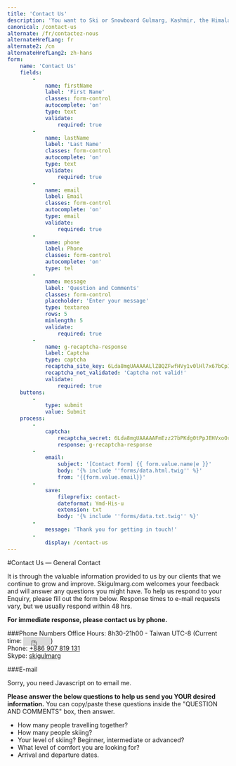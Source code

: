 ```yaml
---
title: 'Contact Us'
description: 'You want to Ski or Snowboard Gulmarg, Kashmir, the Himalayas. You have questions you need answers. Contact Us, we will answer all your questions within 48h.'
canonical: /contact-us
alternate: /fr/contactez-nous
alternateHrefLang: fr
alternate2: /cn
alternateHrefLang2: zh-hans
form:
    name: 'Contact Us'
    fields:
        -
            name: firstName
            label: 'First Name'
            classes: form-control
            autocomplete: 'on'
            type: text
            validate:
                required: true
        -
            name: lastName
            label: 'Last Name'
            classes: form-control
            autocomplete: 'on'
            type: text
            validate:
                required: true
        -
            name: email
            label: Email
            classes: form-control
            autocomplete: 'on'
            type: email
            validate:
                required: true
        -
            name: phone
            label: Phone
            classes: form-control
            autocomplete: 'on'
            type: tel
        -
            name: message
            label: 'Question and Comments'
            classes: form-control
            placeholder: 'Enter your message'
            type: textarea
            rows: 5
            minlength: 5
            validate:
                required: true
        -
            name: g-recaptcha-response
            label: Captcha
            type: captcha
            recaptcha_site_key: 6Lda8mgUAAAAALlZBQZFwfHVy1v0lHl7x67bCpIh
            recaptcha_not_validated: 'Captcha not valid!'
            validate:
                required: true
    buttons:
        -
            type: submit
            value: Submit
    process:
        -
            captcha:
                recaptcha_secret: 6Lda8mgUAAAAAFmEzz27bPKdg0tPpJEHVxoOrwcJ
                response: g-recaptcha-response
        -
            email:
                subject: '[Contact Form] {{ form.value.name|e }}'
                body: '{% include ''forms/data.html.twig'' %}'
                from: '{{form.value.email}}'
        -
            save:
                fileprefix: contact-
                dateformat: Ymd-His-u
                extension: txt
                body: '{% include ''forms/data.txt.twig'' %}'
        -
            message: 'Thank you for getting in touch!'
        -
            display: /contact-us
---
```


#Contact Us — General Contact

It is through the valuable information provided to us by our clients that we continue to grow and improve. Skigulmarg.com welcomes your feedback and will answer any questions you might have. To help us respond to your Enquiry, please fill out the form below. Response times to e-mail requests vary, but we usually respond within 48 hrs.

**For immediate response, please contact us by phone.**

###Phone Numbers
Office Hours: 8h30-21h00 - Taiwan UTC-8 (Current time: <iframe style="margin-bottom:-6px;" src="https://freesecure.timeanddate.com/clock/i6l23j70/n3910/fs16/fc666/tct/pct/ts1" frameborder="0" width="62" height="20" allowTransparency="true"></iframe>) <br/>
Phone: [+886 907 819 131](tel:+886907819131) <br/>
Skype: <a href="skype:skigulmarg?call" title="Skype Us">skigulmarg</a>

###E-mail
<script>
// A wizard to generate this code is at http://www.jottings.com/obfuscator/
{
coded = "t4uI5OEYUI@t4uI5OEYUI.xfE"
key = "PkVsmpif9OwxLrY1vSdW7qAn084KtEXugyT6jFUeJbBNoHlQc2zaCR3h5IMGDZ"
shift=coded.length
link=""
for (i = 0; i < coded.length; i++) {
    if (key.indexOf(coded.charAt(i)) == -1) {
        ltr = coded.charAt(i)
        link += (ltr)
    }
    else {
        ltr = (key.indexOf(coded.charAt(i)) - shift + key.length) % key.length
        link += (key.charAt(ltr))
    }
}
document.write("<p><a href='mailto:" + link + "'>" + link + "</a></p>")
}
</script>

<noscript><p>Sorry, you need Javascript on to email me.</p></noscript>

**Please answer the below questions to help us send you YOUR desired information.** You can copy/paste these questions inside the "QUESTION AND COMMENTS" box, then answer.

- How many people travelling together?
- How many people skiing?
- Your level of skiing? Beginner, intermediate or advanced?
- What level of comfort you are looking for?
- Arrival and departure dates. ​

<!-- <h3>Contact Us</h3>
<span class="required">*</span> Indicates Required Fields -->
